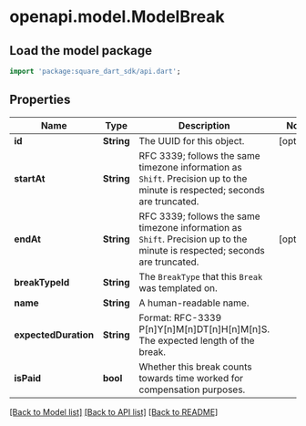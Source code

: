 # openapi.model.ModelBreak

## Load the model package
```dart
import 'package:square_dart_sdk/api.dart';
```

## Properties
Name | Type | Description | Notes
------------ | ------------- | ------------- | -------------
**id** | **String** | The UUID for this object. | [optional] 
**startAt** | **String** | RFC 3339; follows the same timezone information as `Shift`. Precision up to the minute is respected; seconds are truncated. | 
**endAt** | **String** | RFC 3339; follows the same timezone information as `Shift`. Precision up to the minute is respected; seconds are truncated. | [optional] 
**breakTypeId** | **String** | The `BreakType` that this `Break` was templated on. | 
**name** | **String** | A human-readable name. | 
**expectedDuration** | **String** | Format: RFC-3339 P[n]Y[n]M[n]DT[n]H[n]M[n]S. The expected length of the break. | 
**isPaid** | **bool** | Whether this break counts towards time worked for compensation purposes. | 

[[Back to Model list]](../README.md#documentation-for-models) [[Back to API list]](../README.md#documentation-for-api-endpoints) [[Back to README]](../README.md)


